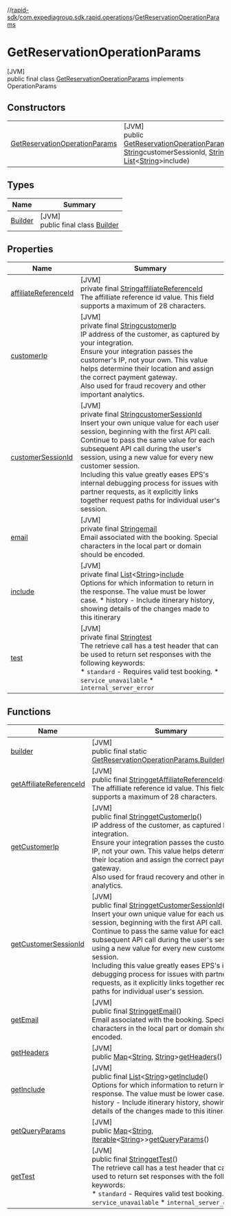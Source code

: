 //[rapid-sdk](../../../index.md)/[com.expediagroup.sdk.rapid.operations](../index.md)/[GetReservationOperationParams](index.md)

# GetReservationOperationParams

[JVM]\
public final class [GetReservationOperationParams](index.md) implements OperationParams

## Constructors

| | |
|---|---|
| [GetReservationOperationParams](-get-reservation-operation-params.md) | [JVM]<br>public [GetReservationOperationParams](index.md)[GetReservationOperationParams](-get-reservation-operation-params.md)([String](https://docs.oracle.com/javase/8/docs/api/java/lang/String.html)customerIp, [String](https://docs.oracle.com/javase/8/docs/api/java/lang/String.html)customerSessionId, [String](https://docs.oracle.com/javase/8/docs/api/java/lang/String.html)test, [String](https://docs.oracle.com/javase/8/docs/api/java/lang/String.html)affiliateReferenceId, [String](https://docs.oracle.com/javase/8/docs/api/java/lang/String.html)email, [List](https://docs.oracle.com/javase/8/docs/api/java/util/List.html)&lt;[String](https://docs.oracle.com/javase/8/docs/api/java/lang/String.html)&gt;include) |

## Types

| Name | Summary |
|---|---|
| [Builder](-builder/index.md) | [JVM]<br>public final class [Builder](-builder/index.md) |

## Properties

| Name | Summary |
|---|---|
| [affiliateReferenceId](index.md#-1783389435%2FProperties%2F700308213) | [JVM]<br>private final [String](https://docs.oracle.com/javase/8/docs/api/java/lang/String.html)[affiliateReferenceId](index.md#-1783389435%2FProperties%2F700308213)<br>The affilliate reference id value. This field supports a maximum of 28 characters. |
| [customerIp](index.md#1379041881%2FProperties%2F700308213) | [JVM]<br>private final [String](https://docs.oracle.com/javase/8/docs/api/java/lang/String.html)[customerIp](index.md#1379041881%2FProperties%2F700308213)<br>IP address of the customer, as captured by your integration.<br> Ensure your integration passes the customer's IP, not your own. This value helps determine their location and assign the correct payment gateway.<br> Also used for fraud recovery and other important analytics. |
| [customerSessionId](index.md#316635977%2FProperties%2F700308213) | [JVM]<br>private final [String](https://docs.oracle.com/javase/8/docs/api/java/lang/String.html)[customerSessionId](index.md#316635977%2FProperties%2F700308213)<br>Insert your own unique value for each user session, beginning with the first API call. Continue to pass the same value for each subsequent API call during the user's session, using a new value for every new customer session.<br> Including this value greatly eases EPS's internal debugging process for issues with partner requests, as it explicitly links together request paths for individual user's session. |
| [email](index.md#-399963552%2FProperties%2F700308213) | [JVM]<br>private final [String](https://docs.oracle.com/javase/8/docs/api/java/lang/String.html)[email](index.md#-399963552%2FProperties%2F700308213)<br>Email associated with the booking. Special characters in the local part or domain should be encoded.<br> |
| [include](index.md#-501329132%2FProperties%2F700308213) | [JVM]<br>private final [List](https://docs.oracle.com/javase/8/docs/api/java/util/List.html)&lt;[String](https://docs.oracle.com/javase/8/docs/api/java/lang/String.html)&gt;[include](index.md#-501329132%2FProperties%2F700308213)<br>Options for which information to return in the response. The value must be lower case.   * history - Include itinerary history, showing details of the changes made to this itinerary |
| [test](index.md#-452146996%2FProperties%2F700308213) | [JVM]<br>private final [String](https://docs.oracle.com/javase/8/docs/api/java/lang/String.html)[test](index.md#-452146996%2FProperties%2F700308213)<br>The retrieve call has a test header that can be used to return set responses with the following keywords:<br> * `standard` - Requires valid test booking. * `service_unavailable` * `internal_server_error` |

## Functions

| Name | Summary |
|---|---|
| [builder](builder.md) | [JVM]<br>public final static [GetReservationOperationParams.Builder](-builder/index.md)[builder](builder.md)() |
| [getAffiliateReferenceId](get-affiliate-reference-id.md) | [JVM]<br>public final [String](https://docs.oracle.com/javase/8/docs/api/java/lang/String.html)[getAffiliateReferenceId](get-affiliate-reference-id.md)()<br>The affilliate reference id value. This field supports a maximum of 28 characters. |
| [getCustomerIp](get-customer-ip.md) | [JVM]<br>public final [String](https://docs.oracle.com/javase/8/docs/api/java/lang/String.html)[getCustomerIp](get-customer-ip.md)()<br>IP address of the customer, as captured by your integration.<br> Ensure your integration passes the customer's IP, not your own. This value helps determine their location and assign the correct payment gateway.<br> Also used for fraud recovery and other important analytics. |
| [getCustomerSessionId](get-customer-session-id.md) | [JVM]<br>public final [String](https://docs.oracle.com/javase/8/docs/api/java/lang/String.html)[getCustomerSessionId](get-customer-session-id.md)()<br>Insert your own unique value for each user session, beginning with the first API call. Continue to pass the same value for each subsequent API call during the user's session, using a new value for every new customer session.<br> Including this value greatly eases EPS's internal debugging process for issues with partner requests, as it explicitly links together request paths for individual user's session. |
| [getEmail](get-email.md) | [JVM]<br>public final [String](https://docs.oracle.com/javase/8/docs/api/java/lang/String.html)[getEmail](get-email.md)()<br>Email associated with the booking. Special characters in the local part or domain should be encoded.<br> |
| [getHeaders](get-headers.md) | [JVM]<br>public [Map](https://docs.oracle.com/javase/8/docs/api/java/util/Map.html)&lt;[String](https://docs.oracle.com/javase/8/docs/api/java/lang/String.html), [String](https://docs.oracle.com/javase/8/docs/api/java/lang/String.html)&gt;[getHeaders](get-headers.md)() |
| [getInclude](get-include.md) | [JVM]<br>public final [List](https://docs.oracle.com/javase/8/docs/api/java/util/List.html)&lt;[String](https://docs.oracle.com/javase/8/docs/api/java/lang/String.html)&gt;[getInclude](get-include.md)()<br>Options for which information to return in the response. The value must be lower case.   * history - Include itinerary history, showing details of the changes made to this itinerary |
| [getQueryParams](get-query-params.md) | [JVM]<br>public [Map](https://docs.oracle.com/javase/8/docs/api/java/util/Map.html)&lt;[String](https://docs.oracle.com/javase/8/docs/api/java/lang/String.html), [Iterable](https://docs.oracle.com/javase/8/docs/api/java/lang/Iterable.html)&lt;[String](https://docs.oracle.com/javase/8/docs/api/java/lang/String.html)&gt;&gt;[getQueryParams](get-query-params.md)() |
| [getTest](get-test.md) | [JVM]<br>public final [String](https://docs.oracle.com/javase/8/docs/api/java/lang/String.html)[getTest](get-test.md)()<br>The retrieve call has a test header that can be used to return set responses with the following keywords:<br> * `standard` - Requires valid test booking. * `service_unavailable` * `internal_server_error` |
